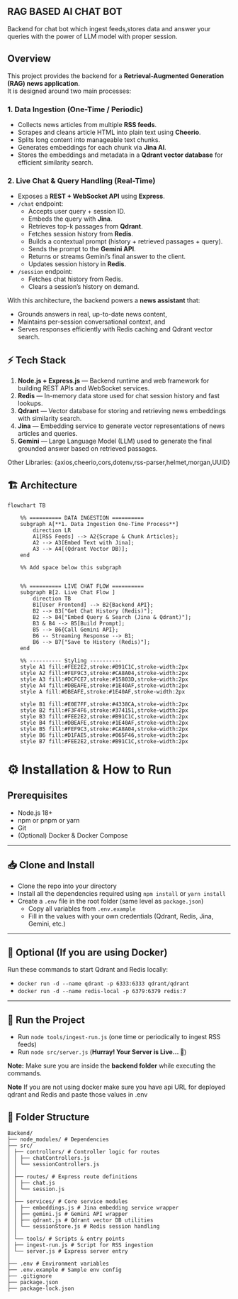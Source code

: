 ## RAG BASED AI CHAT BOT

Backend for chat bot which ingest feeds,stores data and answer your queries with the power of LLM model with proper session.

## Overview

This project provides the backend for a **Retrieval-Augmented Generation (RAG) news application**.  
It is designed around two main processes:

### 1. Data Ingestion (One-Time / Periodic)
- Collects news articles from multiple **RSS feeds**.  
- Scrapes and cleans article HTML into plain text using **Cheerio**.  
- Splits long content into manageable text chunks.  
- Generates embeddings for each chunk via **Jina AI**.  
- Stores the embeddings and metadata in a **Qdrant vector database** for efficient similarity search.  

### 2. Live Chat & Query Handling (Real-Time)
- Exposes a **REST + WebSocket API** using **Express**.  
- `/chat` endpoint:  
  - Accepts user query + session ID.  
  - Embeds the query with **Jina**.  
  - Retrieves top-k passages from **Qdrant**.  
  - Fetches session history from **Redis**.  
  - Builds a contextual prompt (history + retrieved passages + query).  
  - Sends the prompt to the **Gemini API**.  
  - Returns or streams Gemini’s final answer to the client.  
  - Updates session history in **Redis**.  
- `/session` endpoint:  
  - Fetches chat history from Redis.  
  - Clears a session’s history on demand.  

With this architecture, the backend powers a **news assistant** that:  
- Grounds answers in real, up-to-date news content,  
- Maintains per-session conversational context, and  
- Serves responses efficiently with Redis caching and Qdrant vector search.


## ⚡ Tech Stack

1. **Node.js + Express.js** — Backend runtime and web framework for building REST APIs and WebSocket services.  
2. **Redis** — In-memory data store used for chat session history and fast lookups.  
3. **Qdrant** — Vector database for storing and retrieving news embeddings with similarity search.  
4. **Jina** — Embedding service to generate vector representations of news articles and queries.  
5. **Gemini** — Large Language Model (LLM) used to generate the final grounded answer based on retrieved passages.  


Other Libraries: {axios,cheerio,cors,dotenv,rss-parser,helmet,morgan,UUID}

## 🏗️ Architecture

```mermaid
flowchart TB

    %% ========== DATA INGESTION ==========
    subgraph A[**1. Data Ingestion One-Time Process**]
        direction LR
        A1[RSS Feeds] --> A2{Scrape & Chunk Articles};
        A2 --> A3[Embed Text with Jina];
        A3 --> A4[(Qdrant Vector DB)];
    end

    %% Add space below this subgraph
    

    %% ========== LIVE CHAT FLOW ==========
    subgraph B[2. Live Chat Flow ]
        direction TB
        B1[User Frontend] --> B2{Backend API};
        B2 --> B3["Get Chat History (Redis)"];
        B2 --> B4["Embed Query & Search (Jina & Qdrant)"];
        B3 & B4 --> B5[Build Prompt];
        B5 --> B6{Call Gemini API};
        B6 -- Streaming Response --> B1;
        B6 --> B7["Save to History (Redis)"];
    end

    %% ---------- Styling ----------
    style A1 fill:#FEE2E2,stroke:#B91C1C,stroke-width:2px
    style A2 fill:#FEF9C3,stroke:#CA8A04,stroke-width:2px
    style A3 fill:#DCFCE7,stroke:#15803D,stroke-width:2px
    style A4 fill:#DBEAFE,stroke:#1E40AF,stroke-width:2px
    style A fill:#DBEAFE,stroke:#1E40AF,stroke-width:2px

    style B1 fill:#E0E7FF,stroke:#4338CA,stroke-width:2px
    style B2 fill:#F3F4F6,stroke:#374151,stroke-width:2px
    style B3 fill:#FEE2E2,stroke:#B91C1C,stroke-width:2px
    style B4 fill:#DBEAFE,stroke:#1E40AF,stroke-width:2px
    style B5 fill:#FEF9C3,stroke:#CA8A04,stroke-width:2px
    style B6 fill:#D1FAE5,stroke:#065F46,stroke-width:2px
    style B7 fill:#FEE2E2,stroke:#B91C1C,stroke-width:2px

```

# ⚙️ Installation & How to Run

## Prerequisites
- Node.js 18+  
- npm or pnpm or yarn
- Git  
- (Optional) Docker & Docker Compose  

---

## 📥 Clone and Install 

- Clone the repo into your directory  
- Install all the dependencies required using `npm install` or `yarn install`  
- Create a `.env` file in the root folder (same level as `package.json`)  
  - Copy all variables from `.env.example`  
  - Fill in the values with your own credentials (Qdrant, Redis, Jina, Gemini, etc.)  

---

## 🐳 Optional (If you are using Docker)  

Run these commands to start Qdrant and Redis locally:  

- `docker run -d --name qdrant -p 6333:6333 qdrant/qdrant`  
- `docker run -d --name redis-local -p 6379:6379 redis:7`  

---

## 🚀 Run the Project  

- Run `node tools/ingest-run.js` (one time or periodically to ingest RSS feeds)  
- Run `node src/server.js` (**Hurray! Your Server is Live... 🎉**)  

**Note:** Make sure you are inside the **backend folder** while executing the commands.  


**Note** If you are not using docker make sure you have api URL for deployed qdrant and Redis and paste those values in .env 

## 📂 Folder Structure
```
Backend/
├── node_modules/ # Dependencies
├── src/
│ ├── controllers/ # Controller logic for routes
│ │ ├── chatControllers.js
│ │ └── sessionControllers.js
│ │
│ ├── routes/ # Express route definitions
│ │ ├── chat.js
│ │ └── session.js
│ │
│ ├── services/ # Core service modules
│ │ ├── embeddings.js # Jina embedding service wrapper
│ │ ├── gemini.js # Gemini API wrapper
│ │ ├── qdrant.js # Qdrant vector DB utilities
│ │ └── sessionStore.js # Redis session handling
│ │
│ └── tools/ # Scripts & entry points
│ ├── ingest-run.js # Script for RSS ingestion
│ └── server.js # Express server entry
│
├── .env # Environment variables
├── .env.example # Sample env config
├── .gitignore
├── package.json
├── package-lock.json

```
















